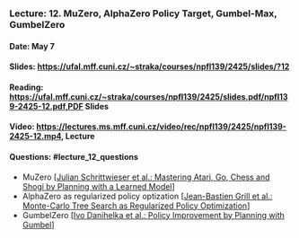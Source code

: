 ### Lecture: 12. MuZero, AlphaZero Policy Target, Gumbel-Max, GumbelZero
#### Date: May 7
#### Slides: https://ufal.mff.cuni.cz/~straka/courses/npfl139/2425/slides/?12
#### Reading: https://ufal.mff.cuni.cz/~straka/courses/npfl139/2425/slides.pdf/npfl139-2425-12.pdf,PDF Slides
#### Video: https://lectures.ms.mff.cuni.cz/video/rec/npfl139/2425/npfl139-2425-12.mp4, Lecture
#### Questions: #lecture_12_questions

- MuZero [[Julian Schrittwieser et al.: Mastering Atari, Go, Chess and Shogi by Planning with a Learned Model](https://arxiv.org/abs/1911.08265)]
- AlphaZero as regularized policy optization [[Jean-Bastien Grill et al.: Monte-Carlo Tree Search as Regularized Policy Optimization](https://arxiv.org/abs/2007.12509)]
- GumbelZero [[Ivo Danihelka et al.: Policy Improvement by Planning with Gumbel](https://openreview.net/pdf?id=bERaNdoegnO)]
